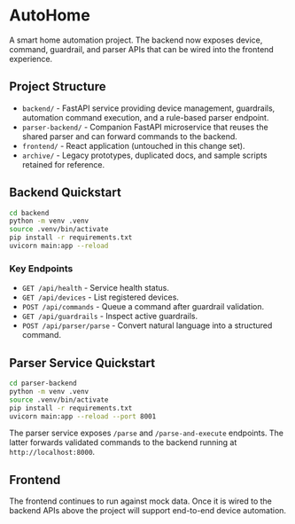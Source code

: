 # AutoHome

A smart home automation project. The backend now exposes device, command, guardrail, and parser APIs that can be wired into the frontend experience.

## Project Structure

- `backend/` - FastAPI service providing device management, guardrails, automation command execution, and a rule-based parser endpoint.
- `parser-backend/` - Companion FastAPI microservice that reuses the shared parser and can forward commands to the backend.
- `frontend/` - React application (untouched in this change set).
- `archive/` - Legacy prototypes, duplicated docs, and sample scripts retained for reference.

## Backend Quickstart

```bash
cd backend
python -m venv .venv
source .venv/bin/activate
pip install -r requirements.txt
uvicorn main:app --reload
```

### Key Endpoints

- `GET /api/health` - Service health status.
- `GET /api/devices` - List registered devices.
- `POST /api/commands` - Queue a command after guardrail validation.
- `GET /api/guardrails` - Inspect active guardrails.
- `POST /api/parser/parse` - Convert natural language into a structured command.

## Parser Service Quickstart

```bash
cd parser-backend
python -m venv .venv
source .venv/bin/activate
pip install -r requirements.txt
uvicorn main:app --reload --port 8001
```

The parser service exposes `/parse` and `/parse-and-execute` endpoints. The latter forwards validated commands to the backend running at `http://localhost:8000`.

## Frontend

The frontend continues to run against mock data. Once it is wired to the backend APIs above the project will support end-to-end device automation.
